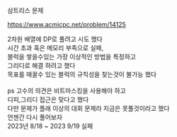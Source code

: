 삼트리스 문제 <br>

https://www.acmicpc.net/problem/14125 <br>

2차원 배열에 DP로 풀려고 시도 했다 <br>
시간 초과 혹은 메모리 부족으로 실패, <br>
블럭을 쌓을수있는 가장 이상적인 방법을 특정하고 <br>
그리디로 해결 하려고 했다 <br>
목표를 매꿀수 있는 블럭의 규칙성을 찾는것이 불가능 했다 <br>
<br>
ps 고수의 의견은 비트마스킹을 사용해야 하고 <br>
디피,그리디 접근은 맞다고 했다 <br>
다만 문제가 플래 이상의 대회 문제라 지금은 못풀것이라고 했다 <br>
언젠간 다시 풀어보자 <br>
2023년 8/18 ~ 2023 9/19 실패